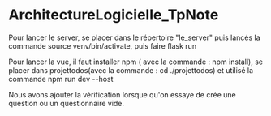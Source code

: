 # ArchitectureLogicielle_TpNote

Pour lancer le server, se placer dans le répertoire "le_server" puis lancés la commande source venv/bin/activate, puis faire flask run

Pour lancer la vue, il faut installer npm ( avec la commande : npm install), se placer dans projettodos(avec la commande : cd ./projettodos) et utilisé la commande npm run dev --host 


Nous avons ajouter la vérification lorsque qu'on essaye de crée une question ou un questionnaire vide.